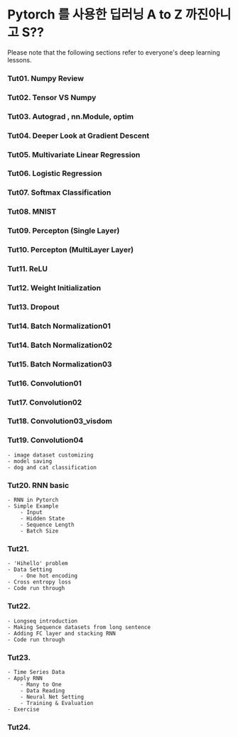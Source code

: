 # Pytorch 를 사용한 딥러닝 A to Z 까진아니고 S??


Please note that the following sections refer to everyone's deep learning lessons.

### Tut01.  Numpy Review
### Tut02.  Tensor VS Numpy
### Tut03.  Autograd , nn.Module, optim
### Tut04.  Deeper Look at Gradient Descent
### Tut05.  Multivariate Linear Regression
### Tut06.  Logistic Regression
### Tut07.  Softmax Classification
### Tut08.  MNIST
### Tut09.  Percepton (Single Layer)
### Tut10.  Percepton (MultiLayer Layer) 
### Tut11.  ReLU
### Tut12.  Weight Initialization
### Tut13.  Dropout
### Tut14.  Batch Normalization01
### Tut14.  Batch Normalization02
### Tut15.  Batch Normalization03
### Tut16.  Convolution01
### Tut17.  Convolution02
### Tut18.  Convolution03_visdom
### Tut19.  Convolution04
    - image dataset customizing
    - model saving
    - dog and cat classification
### Tut20.  RNN basic
    - RNN in Pytorch
    - Simple Example
        - Input
        - Hidden State
        - Sequence Length
        - Batch Size
### Tut21.  
    - 'Hihello' problem
    - Data Setting
        - One hot encoding
    - Cross entropy loss
    - Code run through
### Tut22.  
    - Longseq introduction
    - Making Sequence datasets from long sentence
    - Adding FC layer and stacking RNN
    - Code run through
### Tut23.  
    - Time Series Data
    - Apply RNN
        - Many to One
        - Data Reading
        - Neural Net Setting
        - Training & Evaluation
    - Exercise
### Tut24.  
    


